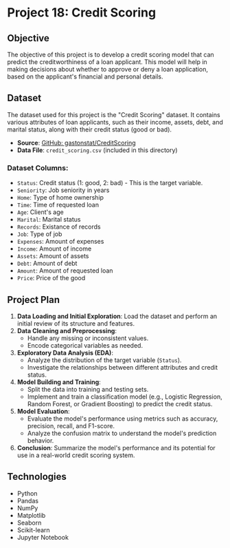 # Project 18: Credit Scoring

## Objective
The objective of this project is to develop a credit scoring model that can predict the creditworthiness of a loan applicant. This model will help in making decisions about whether to approve or deny a loan application, based on the applicant's financial and personal details.

## Dataset
The dataset used for this project is the "Credit Scoring" dataset. It contains various attributes of loan applicants, such as their income, assets, debt, and marital status, along with their credit status (good or bad).

- **Source**: [GitHub: gastonstat/CreditScoring](https://github.com/gastonstat/CreditScoring)
- **Data File**: `credit_scoring.csv` (included in this directory)

### Dataset Columns:
- `Status`: Credit status (1: good, 2: bad) - This is the target variable.
- `Seniority`: Job seniority in years
- `Home`: Type of home ownership
- `Time`: Time of requested loan
- `Age`: Client's age
- `Marital`: Marital status
- `Records`: Existance of records
- `Job`: Type of job
- `Expenses`: Amount of expenses
- `Income`: Amount of income
- `Assets`: Amount of assets
- `Debt`: Amount of debt
- `Amount`: Amount of requested loan
- `Price`: Price of the good

## Project Plan
1.  **Data Loading and Initial Exploration**: Load the dataset and perform an initial review of its structure and features.
2.  **Data Cleaning and Preprocessing**:
    -   Handle any missing or inconsistent values.
    -   Encode categorical variables as needed.
3.  **Exploratory Data Analysis (EDA)**:
    -   Analyze the distribution of the target variable (`Status`).
    -   Investigate the relationships between different attributes and credit status.
4.  **Model Building and Training**:
    -   Split the data into training and testing sets.
    -   Implement and train a classification model (e.g., Logistic Regression, Random Forest, or Gradient Boosting) to predict the credit status.
5.  **Model Evaluation**:
    -   Evaluate the model's performance using metrics such as accuracy, precision, recall, and F1-score.
    -   Analyze the confusion matrix to understand the model's prediction behavior.
6.  **Conclusion**: Summarize the model's performance and its potential for use in a real-world credit scoring system.

## Technologies
- Python
- Pandas
- NumPy
- Matplotlib
- Seaborn
- Scikit-learn
- Jupyter Notebook
